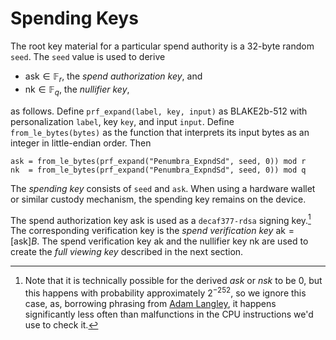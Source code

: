 # Spending Keys

The root key material for a particular spend authority is a 32-byte random
`seed`.  The `seed` value is used to derive

* $\mathsf{ask} \in \mathbb F_r$, the *spend authorization key*, and
* $\mathsf{nk} \in \mathbb F_q$, the *nullifier key*,

as follows.  Define `prf_expand(label, key, input)` as BLAKE2b-512 with
personalization `label`, key `key`, and input `input`.  Define
`from_le_bytes(bytes)` as the function that interprets its input bytes as an
integer in little-endian order.  Then
```
ask = from_le_bytes(prf_expand("Penumbra_ExpndSd", seed, 0)) mod r
nk  = from_le_bytes(prf_expand("Penumbra_ExpndSd", seed, 0)) mod q
```

The *spending key* consists of `seed` and `ask`.  When using a hardware wallet
or similar custody mechanism, the spending key remains on the device.

The spend authorization key $\mathsf{ask}$ is used as a `decaf377-rdsa` signing
key.[^1] The corresponding verification key is the *spend verification key*
$\mathsf{ak} = [\mathsf{ask}]B$.  The spend verification key $\mathsf{ak}$ and
the nullifier key $\mathsf{nk}$ are used to create the *full viewing key*
described in the next section.

[^1]: Note that it is technically possible for the derived $ask$ or $nsk$ to be
$0$, but this happens with probability approximately $2^{-252}$, so we ignore
this case, as, borrowing phrasing from [Adam Langley][agl_elligator], it happens
significantly less often than malfunctions in the CPU instructions we'd use to
check it.

[agl_elligator]: https://www.imperialviolet.org/2013/12/25/elligator.html
